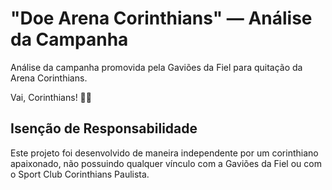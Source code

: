 # "Doe Arena Corinthians" — Análise da Campanha

Análise da campanha promovida pela Gaviões da Fiel para quitação da Arena Corinthians.

Vai, Corinthians! 🖤🤍

## Isenção de Responsabilidade

Este projeto foi desenvolvido de maneira independente por um corinthiano apaixonado, não possuindo qualquer vínculo com a Gaviões da Fiel ou com o Sport Club Corinthians Paulista.
